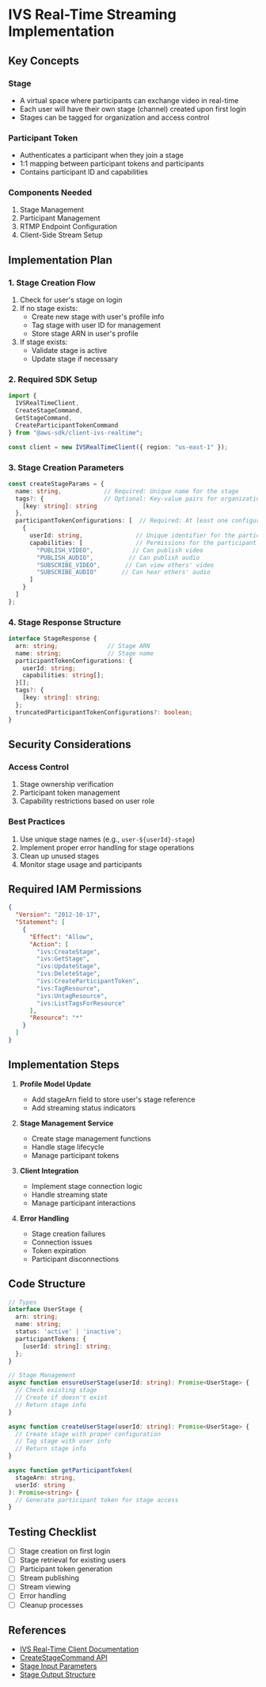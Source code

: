 # IVS Real-Time Streaming Implementation

## Key Concepts

### Stage
- A virtual space where participants can exchange video in real-time
- Each user will have their own stage (channel) created upon first login
- Stages can be tagged for organization and access control

### Participant Token
- Authenticates a participant when they join a stage
- 1:1 mapping between participant tokens and participants
- Contains participant ID and capabilities

### Components Needed
1. Stage Management
2. Participant Management
3. RTMP Endpoint Configuration
4. Client-Side Stream Setup

## Implementation Plan

### 1. Stage Creation Flow
1. Check for user's stage on login
2. If no stage exists:
   - Create new stage with user's profile info
   - Tag stage with user ID for management
   - Store stage ARN in user's profile
3. If stage exists:
   - Validate stage is active
   - Update stage if necessary

### 2. Required SDK Setup
```typescript
import { 
  IVSRealTimeClient, 
  CreateStageCommand,
  GetStageCommand,
  CreateParticipantTokenCommand 
} from "@aws-sdk/client-ivs-realtime";

const client = new IVSRealTimeClient({ region: "us-east-1" });
```

### 3. Stage Creation Parameters
```typescript
const createStageParams = {
  name: string,            // Required: Unique name for the stage
  tags?: {                 // Optional: Key-value pairs for organization
    [key: string]: string
  },
  participantTokenConfigurations: [  // Required: At least one configuration
    {
      userId: string,               // Unique identifier for the participant
      capabilities: [               // Permissions for the participant
        "PUBLISH_VIDEO",           // Can publish video
        "PUBLISH_AUDIO",          // Can publish audio
        "SUBSCRIBE_VIDEO",       // Can view others' video
        "SUBSCRIBE_AUDIO"       // Can hear others' audio
      ]
    }
  ]
};
```

### 4. Stage Response Structure
```typescript
interface StageResponse {
  arn: string;              // Stage ARN
  name: string;             // Stage name
  participantTokenConfigurations: {
    userId: string;
    capabilities: string[];
  }[];
  tags?: {
    [key: string]: string;
  };
  truncatedParticipantTokenConfigurations?: boolean;
}
```

## Security Considerations

### Access Control
1. Stage ownership verification
2. Participant token management
3. Capability restrictions based on user role

### Best Practices
1. Use unique stage names (e.g., `user-${userId}-stage`)
2. Implement proper error handling for stage operations
3. Clean up unused stages
4. Monitor stage usage and participants

## Required IAM Permissions

```json
{
  "Version": "2012-10-17",
  "Statement": [
    {
      "Effect": "Allow",
      "Action": [
        "ivs:CreateStage",
        "ivs:GetStage",
        "ivs:UpdateStage",
        "ivs:DeleteStage",
        "ivs:CreateParticipantToken",
        "ivs:TagResource",
        "ivs:UntagResource",
        "ivs:ListTagsForResource"
      ],
      "Resource": "*"
    }
  ]
}
```

## Implementation Steps

1. **Profile Model Update**
   - Add stageArn field to store user's stage reference
   - Add streaming status indicators

2. **Stage Management Service**
   - Create stage management functions
   - Handle stage lifecycle
   - Manage participant tokens

3. **Client Integration**
   - Implement stage connection logic
   - Handle streaming state
   - Manage participant interactions

4. **Error Handling**
   - Stage creation failures
   - Connection issues
   - Token expiration
   - Participant disconnections

## Code Structure

```typescript
// Types
interface UserStage {
  arn: string;
  name: string;
  status: 'active' | 'inactive';
  participantTokens: {
    [userId: string]: string;
  };
}

// Stage Management
async function ensureUserStage(userId: string): Promise<UserStage> {
  // Check existing stage
  // Create if doesn't exist
  // Return stage info
}

async function createUserStage(userId: string): Promise<UserStage> {
  // Create stage with proper configuration
  // Tag stage with user info
  // Return stage info
}

async function getParticipantToken(
  stageArn: string, 
  userId: string
): Promise<string> {
  // Generate participant token for stage access
}
```

## Testing Checklist

- [ ] Stage creation on first login
- [ ] Stage retrieval for existing users
- [ ] Participant token generation
- [ ] Stream publishing
- [ ] Stream viewing
- [ ] Error handling
- [ ] Cleanup processes

## References

- [IVS Real-Time Client Documentation](https://www.npmjs.com/package/@aws-sdk/client-ivs-realtime)
- [CreateStageCommand API](https://docs.aws.amazon.com/AWSJavaScriptSDK/v3/latest/client/ivs-realtime/command/CreateStageCommand/)
- [Stage Input Parameters](https://docs.aws.amazon.com/AWSJavaScriptSDK/v3/latest/Package/-aws-sdk-client-ivs-realtime/Interface/CreateStageCommandInput/)
- [Stage Output Structure](https://docs.aws.amazon.com/AWSJavaScriptSDK/v3/latest/Package/-aws-sdk-client-ivs-realtime/Interface/CreateStageCommandOutput/) 